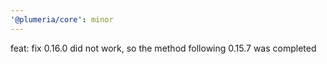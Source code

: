 ```yaml
---
'@plumeria/core': minor
---
```


feat: fix 0.16.0 did not work, so the method following 0.15.7 was completed
